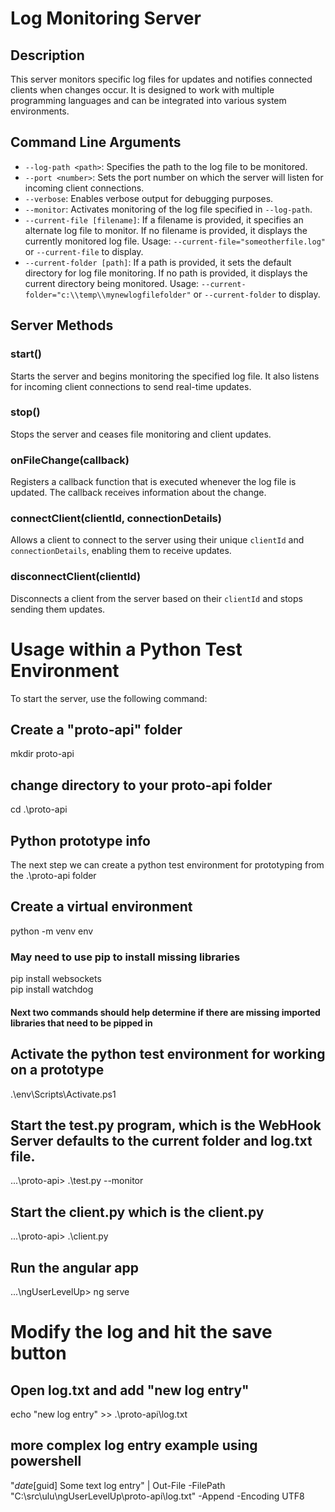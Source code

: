 # Log Monitoring Server

## Description
This server monitors specific log files for updates and notifies connected clients when changes occur. It is designed to work with multiple programming languages and can be integrated into various system environments.

## Command Line Arguments
- `--log-path <path>`: Specifies the path to the log file to be monitored.
- `--port <number>`: Sets the port number on which the server will listen for incoming client connections.
- `--verbose`: Enables verbose output for debugging purposes.
- `--monitor`: Activates monitoring of the log file specified in `--log-path`.
- `--current-file [filename]`: If a filename is provided, it specifies an alternate log file to monitor. If no filename is provided, it displays the currently monitored log file. Usage: `--current-file="someotherfile.log"` or `--current-file` to display.
- `--current-folder [path]`: If a path is provided, it sets the default directory for log file monitoring. If no path is provided, it displays the current directory being monitored. Usage: `--current-folder="c:\\temp\\mynewlogfilefolder"` or `--current-folder` to display.

## Server Methods
### start()
Starts the server and begins monitoring the specified log file. It also listens for incoming client connections to send real-time updates.

### stop()
Stops the server and ceases file monitoring and client updates.

### onFileChange(callback)
Registers a callback function that is executed whenever the log file is updated. The callback receives information about the change.

### connectClient(clientId, connectionDetails)
Allows a client to connect to the server using their unique `clientId` and `connectionDetails`, enabling them to receive updates.

### disconnectClient(clientId)
Disconnects a client from the server based on their `clientId` and stops sending them updates.

# Usage within a Python Test Environment
To start the server, use the following command:

## Create a "proto-api" folder
mkdir proto-api

## change directory to your proto-api folder
cd .\proto-api

## Python prototype info
The next step we can create a python test environment for prototyping
from the .\proto-api folder

## Create a virtual environment
python -m venv env

### May need to use pip to install missing libraries

pip install websockets<br />
pip install watchdog<be />

#### Next two commands should help determine if there are missing imported libraries that need to be pipped in

## Activate the python test environment for working on a prototype
.\env\Scripts\Activate.ps1

## Start the test.py program, which is the WebHook Server defaults to the current folder and log.txt file.
...\proto-api> .\test.py --monitor

## Start the client.py which is the client.py
...\proto-api> .\client.py

## Run the angular app
...\ngUserLevelUp> ng serve

# Modify the log and hit the save button
## Open log.txt and add "new log entry"
echo "new log entry" >> .\proto-api\log.txt

## more complex log entry example using powershell
"$date [$guid] Some text log entry" | Out-File -FilePath "C:\src\ulu\ngUserLevelUp\proto-api\log.txt" -Append -Encoding UTF8

